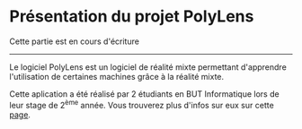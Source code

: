# Présentation du projet PolyLens

<div class="temp-card">
    Cette partie est en cours d'écriture
</div>

***

Le logiciel PolyLens est un logiciel de réalité mixte permettant d'apprendre l'utilisation de certaines machines grâce à la réalité mixte.

Cette aplication a été réalisé par 2 étudiants en BUT Informatique lors de leur stage de 2<sup>ème</sup> année. Vous trouverez plus d'infos sur eux sur cette [page](/PolyLens-Doc/#developpeurs).